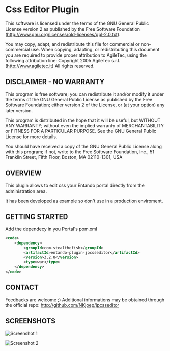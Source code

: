Css Editor Plugin
==============================

This software is licensed under the terms of the
GNU General Public License version 2 as published by the Free Software
Foundation (http://www.gnu.org/licenses/old-licenses/gpl-2.0.txt).

You may copy, adapt, and redistribute this file for commercial
or non-commercial use.
When copying, adapting, or redistributing this document you
are required to provide proper attribution  to AgileTec, using
the following attribution line:
Copyright 2005 AgileTec s.r.l. (http://www.agiletec.it) All rights reserved.



DISCLAIMER - NO WARRANTY
------------------------
This program is free software; you can redistribute it and/or
modify it under the terms of the GNU General Public License
as published by the Free Software Foundation; either version 2
of the License, or (at your option) any later version.

This program is distributed in the hope that it will be useful,
but WITHOUT ANY WARRANTY; without even the implied warranty of
MERCHANTABILITY or FITNESS FOR A PARTICULAR PURPOSE. See the
GNU General Public License for more details.

You should have received a copy of the GNU General Public License
along with this program; if not, write to the Free Software
Foundation, Inc., 51 Franklin Street, Fifth Floor, Boston, MA  02110-1301, USA



OVERVIEW
--------
This plugin allows to edit css your Entando portal
directly from the administration area.

It has been developed as example so don't use in a production enviroment.



GETTING STARTED
---------------

Add the dependecy in you Portal's pom.xml


````xml
<code>
	<dependency>
		<groupId>com.stealthefish</groupId>
		<artifactId>entando-plugin-jpcsseditor</artifactId>
		<version>3.2.0</version>
		<type>war</type>
	</dependency>
</code>
````


CONTACT
-------
Feedbacks are welcome ;)
Additional informations may be obtained through the official repo:
http://github.com/NKjoep/jpcsseditor



SCREENSHOTS
-----------
![Screenshot 1](https://github.com/NKjoep/jpcsseditor/raw/master/shot001.png)

![Screenshot 2](https://github.com/NKjoep/jpcsseditor/raw/master/shot002.png)
